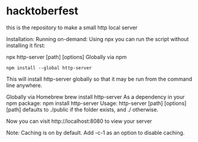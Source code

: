 # hacktoberfest
this is the repository to make a small http local server


Installation:
Running on-demand:
Using npx you can run the script without installing it first:

npx http-server [path] [options]
Globally via npm
```
npm install --global http-server
```
This will install http-server globally so that it may be run from the command line anywhere.

Globally via Homebrew
brew install http-server
As a dependency in your npm package:
npm install http-server
Usage:
 http-server [path] [options]
[path] defaults to ./public if the folder exists, and ./ otherwise.

Now you can visit http://localhost:8080 to view your server

Note: Caching is on by default. Add -c-1 as an option to disable caching.
